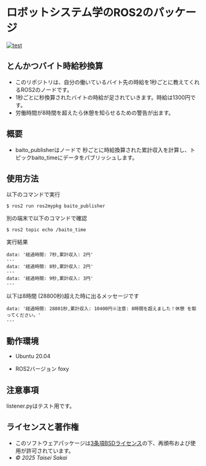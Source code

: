 # ロボットシステム学のROS2のパッケージ
[![test](https://github.com/sakaitai/ros2mypkg/actions/workflows/test.yml/badge.svg)](https://github.com/sakaitai/ros2mypkg/actions/workflows/test.yml)
## とんかつバイト時給秒換算
- このリポジトリは、自分の働いているバイト先の時給を1秒ごとに教えてくれるROS2のノードです。
- 1秒ごとに秒換算されたバイトの時給が足されていきます。時給は1300円です。
- 労働時間が8時間を超えたら休憩を知らせるための警告が出ます。

## 概要
- baito_publisherはノードで
秒ごとに時給換算された累計収入を計算し、トピックbaito_timeにデータをパブリッシュします。

## 使用方法
以下のコマンドで実行

```
$ ros2 run ros2mypkg baito_publisher
```
別の端末で以下のコマンドで確認

```
$ ros2 topic echo /baito_time
```

実行結果

```
data: '経過時間: 7秒,累計収入: 2円'
---
data: '経過時間: 8秒,累計収入: 2円'
---
data: '経過時間: 9秒,累計収入: 3円'
---
```

以下は8時間 (28800秒)超えた時に出るメッセージです
  
```
data: '経過時間: 28801秒,累計収入: 10400円※注意: 8時間を超えました！休憩 を取ってください。'
---
```

## 動作環境
- Ubuntu 20.04

- ROS2バージョン foxy

## 注意事項
listener.pyはテスト用です。

## ライセンスと著作権
- このソフトウェアパッケージは[3条項BSDライセンス](https://github.com/sakaitai/ros2mypkg/blob/main/LICENSE)の下、再頒布および使用が許可されています。
-  *© 2025 Taisei Sakai*
